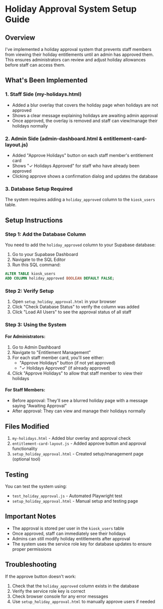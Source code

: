 # Holiday Approval System Setup Guide

## Overview
I've implemented a holiday approval system that prevents staff members from viewing their holiday entitlements until an admin has approved them. This ensures administrators can review and adjust holiday allowances before staff can access them.

## What's Been Implemented

### 1. Staff Side (my-holidays.html)
- Added a blur overlay that covers the holiday page when holidays are not approved
- Shows a clear message explaining holidays are awaiting admin approval
- Once approved, the overlay is removed and staff can view/manage their holidays normally

### 2. Admin Side (admin-dashboard.html & entitlement-card-layout.js)
- Added "Approve Holidays" button on each staff member's entitlement card
- Shows "✓ Holidays Approved" for staff who have already been approved
- Clicking approve shows a confirmation dialog and updates the database

### 3. Database Setup Required
The system requires adding a `holiday_approved` column to the `kiosk_users` table.

## Setup Instructions

### Step 1: Add the Database Column
You need to add the `holiday_approved` column to your Supabase database:

1. Go to your Supabase Dashboard
2. Navigate to the SQL Editor
3. Run this SQL command:
```sql
ALTER TABLE kiosk_users
ADD COLUMN holiday_approved BOOLEAN DEFAULT FALSE;
```

### Step 2: Verify Setup
1. Open `setup_holiday_approval.html` in your browser
2. Click "Check Database Status" to verify the column was added
3. Click "Load All Users" to see the approval status of all staff

### Step 3: Using the System

#### For Administrators:
1. Go to Admin Dashboard
2. Navigate to "Entitlement Management"
3. For each staff member card, you'll see either:
   - "Approve Holidays" button (if not yet approved)
   - "✓ Holidays Approved" (if already approved)
4. Click "Approve Holidays" to allow that staff member to view their holidays

#### For Staff Members:
- Before approval: They'll see a blurred holiday page with a message saying "Awaiting Approval"
- After approval: They can view and manage their holidays normally

## Files Modified
1. `my-holidays.html` - Added blur overlay and approval check
2. `entitlement-card-layout.js` - Added approve button and approval functionality
3. `setup_holiday_approval.html` - Created setup/management page (optional tool)

## Testing
You can test the system using:
- `test_holiday_approval.js` - Automated Playwright test
- `setup_holiday_approval.html` - Manual setup and testing page

## Important Notes
- The approval is stored per user in the `kiosk_users` table
- Once approved, staff can immediately see their holidays
- Admins can still modify holiday entitlements after approval
- The system uses the service role key for database updates to ensure proper permissions

## Troubleshooting
If the approve button doesn't work:
1. Check that the `holiday_approved` column exists in the database
2. Verify the service role key is correct
3. Check browser console for any error messages
4. Use `setup_holiday_approval.html` to manually approve users if needed